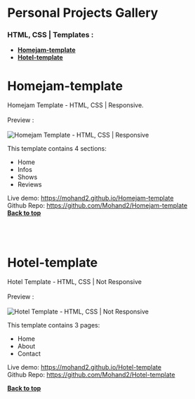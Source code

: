 # Personal Projects Gallery
### HTML, CSS | Templates :<br />
- **[Homejam-template](#homejam-template)**<br>
- **[Hotel-template](#hotel-template)**<br>


# Homejam-template
Homejam Template - HTML, CSS | Responsive. <br /><br />
Preview :
<br /><br />
![Homejam Template - HTML, CSS | Responsive](https://github.com/Mohand2/Homejam-template/blob/main/screenshot/template-screenshot.gif)


This template contains 4 sections:

- Home
- Infos
- Shows
- Reviews

Live demo: https://mohand2.github.io/Homejam-template
<br />
Github Repo: https://github.com/Mohand2/Homejam-template
<br />
**[Back to top](#Personal-Projects-Gallery)**<br>


<br /><br />

# Hotel-template
Hotel Template - HTML, CSS | Not Responsive<br /><br />
Preview :
<br /><br />
![Hotel Template - HTML, CSS | Not Responsive](https://github.com/Mohand2/Hotel-template/blob/main/template-screenshot.gif)

This template contains 3 pages:
  - Home 
  - About
  - Contact
  
Live demo: https://mohand2.github.io/Hotel-template
<br />
Github Repo: https://github.com/Mohand2/Hotel-template
<br />

**[Back to top](#Personal-Projects-Gallery)**<br>

<br /><br />
